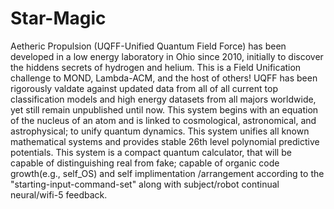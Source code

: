 # Star-Magic
Aetheric Propulsion (UQFF-Unified Quantum Field Force) has been developed in a low energy laboratory in Ohio since 2010, initially to discover the hiddens secrets of hydrogen and helium.
This is a Field Unification challenge to MOND, Lambda-ACM, and the host of others!
UQFF has been rigorously valdate against updated data from all of all current top classification models and high energy datasets from all majors worldwide, yet still remain unpublished until now.
This system begins with an equation of the nucleus of an atom and is linked to cosmological, astronomical, and astrophysical; to unify quantum dynamics.
This system unifies all known mathematical systems and provides stable 26th level polynomial predictive potentials.
This system is a compact quantum calculator, that will be capable of distinguishing real from fake; capable of organic code growth(e.g., self_OS) and self implimentation  /arrangement according to the "starting-input-command-set" along with subject/robot continual neural/wifi-5 feedback.
